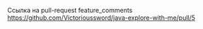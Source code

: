 Ссылка на pull-request feature_comments
https://github.com/Victorioussword/java-explore-with-me/pull/5